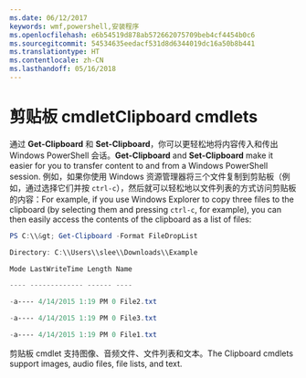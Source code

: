 ```yaml
---
ms.date: 06/12/2017
keywords: wmf,powershell,安装程序
ms.openlocfilehash: e6b54519d878ab572662075709beb4cf4454b0c6
ms.sourcegitcommit: 54534635eedacf531d8d6344019dc16a50b8b441
ms.translationtype: HT
ms.contentlocale: zh-CN
ms.lasthandoff: 05/16/2018
---
```

# <a name="clipboard-cmdlets"></a><span data-ttu-id="25797-102">剪贴板 cmdlet</span><span class="sxs-lookup"><span data-stu-id="25797-102">Clipboard cmdlets</span></span>
<span data-ttu-id="25797-103">通过 **Get-Clipboard** 和 **Set-Clipboard**，你可以更轻松地将内容传入和传出 Windows PowerShell 会话。</span><span class="sxs-lookup"><span data-stu-id="25797-103">**Get-Clipboard** and **Set-Clipboard** make it easier for you to transfer content to and from a Windows PowerShell session.</span></span> <span data-ttu-id="25797-104">例如，如果你使用 Windows 资源管理器将三个文件复制到剪贴板（例如，通过选择它们并按 `ctrl-c`），然后就可以轻松地以文件列表的方式访问剪贴板的内容：</span><span class="sxs-lookup"><span data-stu-id="25797-104">For example, if you use Windows Explorer to copy three files to the clipboard (by selecting them and pressing `ctrl-c`, for example), you can then easily access the contents of the clipboard as a list of files:</span></span>

```powershell
PS C:\\&gt; Get-Clipboard -Format FileDropList

Directory: C:\\Users\\slee\\Downloads\\Example

Mode LastWriteTime Length Name

---- ------------- ------ ----

-a---- 4/14/2015 1:19 PM 0 File2.txt

-a---- 4/14/2015 1:19 PM 0 File3.txt

-a---- 4/14/2015 1:19 PM 0 File1.txt
```


<span data-ttu-id="25797-105">剪贴板 cmdlet 支持图像、音频文件、文件列表和文本。</span><span class="sxs-lookup"><span data-stu-id="25797-105">The Clipboard cmdlets support images, audio files, file lists, and text.</span></span>
